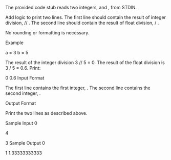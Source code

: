 The provided code stub reads two integers,  and , from STDIN.

Add logic to print two lines. The first line should contain the result of integer division,  // . The second line should contain the result of float division,  / .

No rounding or formatting is necessary.

Example

a = 3
b = 5


The result of the integer division 3 // 5 = 0.
The result of the float division is 3 / 5 = 0.6.
Print:

0
0.6
Input Format

The first line contains the first integer, .
The second line contains the second integer, .

Output Format

Print the two lines as described above.

Sample Input 0

4

3
Sample Output 0

1
1.33333333333
